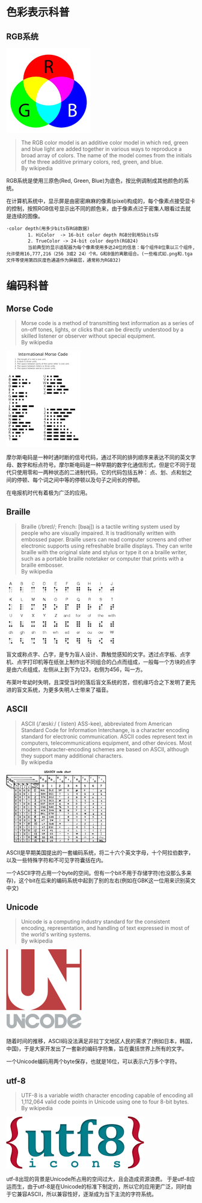 # 色彩表示科普

## RGB系统

![](images/rgb.png)

>The RGB color model is an additive color model in which red, green and blue light are added together in various ways to reproduce a broad array of colors. The name of the model comes from the initials of the three additive primary colors, red, green, and blue.<br> 
>By wikipedia

RGB系统是使用三原色(Red, Green, Blue)为底色，按比例调制成其他颜色的系统。

在计算机系统中，显示屏是由密密麻麻的像素(pixel)构成的，每个像素点接受显卡的控制，按照RGB信号显示出不同的颜色来，由于像素点过于密集人眼看过去就是连续的图像。

    ·color depth(用多少bits存RGB数据)
            1. HiColor  -> 16-bit color depth RGB分别用5bits存
            2. TrueColor -> 24-bit color depth(RGB24)
            当前典型的显示适配器为每个像素使用多达24位的信息：每个组件8位乘以三个组件,允许使用16,777,216（256 3或2 24）个R，G和B值的离散组合。(一些格式如.png和.tga文件等使用第四灰度色通道作为屏蔽层，通常称为RGB32)

# 编码科普

## Morse Code

>Morse code is a method of transmitting text information as a series of on-off tones, lights, or clicks that can be directly understood by a skilled listener or observer without special equipment.<br>
>By wikipedia

![](images/Morsecode.png)

摩尔斯电码是一种时通时断的信号代码，通过不同的排列顺序来表达不同的英文字母、数字和标点符号。摩尔斯电码是一种早期的数字化通信形式，但是它不同于现代只使用零和一两种状态的二进制代码，它的代码包括五种： 点、划、点和划之间的停顿、每个词之间中等的停顿以及句子之间长的停顿。

在电报机时代有着极为广泛的应用。

## Braille
>Braille (/breɪl/; French: [bʁaj]) is a tactile writing system used by people who are visually impaired. It is traditionally written with embossed paper. Braille users can read computer screens and other electronic supports using refreshable braille displays. They can write braille with the original slate and stylus or type it on a braille writer, such as a portable braille notetaker or computer that prints with a braille embosser.<br>
>By wikipedia

![](images/Braille.png)

盲文或称点字、凸字，是专为盲人设计、靠触觉感知的文字。透过点字板、点字机、点字打印机等在纸张上制作出不同组合的凸点而组成，一般每一个方块的点字是由六点组成，左侧从上到下为123，右侧为456，叫一方。

布莱叶年幼时失明，且深受当时的落后盲文系统的苦，但机缘巧合之下发明了更先进的盲文系统，为更多失明人士带来了福音。


## ASCII

>ASCII (/ˈæskiː/ ( listen) ASS-kee), abbreviated from American Standard Code for Information Interchange, is a character encoding standard for electronic communication. ASCII codes represent text in computers, telecommunications equipment, and other devices. Most modern character-encoding schemes are based on ASCII, although they support many additional characters. <br>
>By wikipedia

![](images/ASCII.png)

ASCII是早期美国提出的一套编码系统，将二十六个英文字母，十个阿拉伯数字，以及一些特殊字符和不可见字符囊括在内。

一个ASCII字符占用一个byte的空间。但有一个bit不用于存储字符(也没那么多来存)，这个bit在后来的编码系统中起到了别的左右(例如在GBK这一位用来识别英文中文)

## Unicode

>Unicode is a computing industry standard for the consistent encoding, representation, and handling of text expressed in most of the world's writing systems.<br>
>By wikipedia

![](images/Unicode.png)

随着时间的推移，ASCII码没法满足非拉丁文地区人民的需求了(例如日本，韩国，中国)，于是大家开发出了一套新的编码字符集，旨在囊括世界上所有的文字。

一个Unicode编码用两个byte保存，也就是16位，可以表示六万多个字符。

## utf-8

>UTF-8 is a variable width character encoding capable of encoding all 1,112,064 valid code points in Unicode using one to four 8-bit bytes.<br>
>By wikipedia

![](images/utf-8.png)

utf-8出现的背景是Unicode所占用的空间过大，且会造成资源浪费。
于是utf-8应运而生，由于utf-8是在Unicode的标准下制定的，所以它的应用更广泛，同时由于它兼容ASCII，所以兼容性好，逐渐成为当下主流的字符系统。